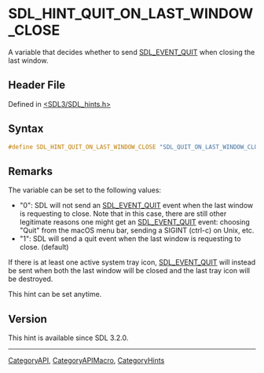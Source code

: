 # SDL_HINT_QUIT_ON_LAST_WINDOW_CLOSE

A variable that decides whether to send [SDL_EVENT_QUIT](SDL_EVENT_QUIT) when closing the last window.

## Header File

Defined in [<SDL3/SDL_hints.h>](https://github.com/libsdl-org/SDL/blob/main/include/SDL3/SDL_hints.h)

## Syntax

```c
#define SDL_HINT_QUIT_ON_LAST_WINDOW_CLOSE "SDL_QUIT_ON_LAST_WINDOW_CLOSE"
```

## Remarks

The variable can be set to the following values:

- "0": SDL will not send an [SDL_EVENT_QUIT](SDL_EVENT_QUIT) event when the
  last window is requesting to close. Note that in this case, there are
  still other legitimate reasons one might get an
  [SDL_EVENT_QUIT](SDL_EVENT_QUIT) event: choosing "Quit" from the macOS
  menu bar, sending a SIGINT (ctrl-c) on Unix, etc.
- "1": SDL will send a quit event when the last window is requesting to
  close. (default)

If there is at least one active system tray icon,
[SDL_EVENT_QUIT](SDL_EVENT_QUIT) will instead be sent when both the last
window will be closed and the last tray icon will be destroyed.

This hint can be set anytime.

## Version

This hint is available since SDL 3.2.0.





----
[CategoryAPI](CategoryAPI), [CategoryAPIMacro](CategoryAPIMacro), [CategoryHints](CategoryHints)

